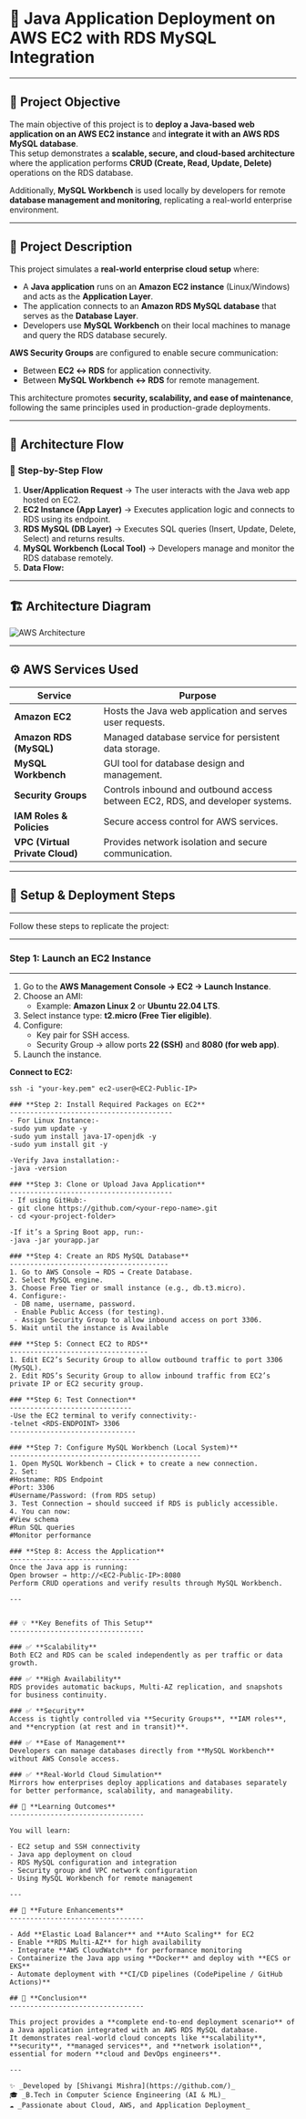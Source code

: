 # 🚀 **Java Application Deployment on AWS EC2 with RDS MySQL Integration**

---

## 📌 **Project Objective**

The main objective of this project is to **deploy a Java-based web application on an AWS EC2 instance** and **integrate it with an AWS RDS MySQL database**.  
This setup demonstrates a **scalable, secure, and cloud-based architecture** where the application performs **CRUD (Create, Read, Update, Delete)** operations on the RDS database.  

Additionally, **MySQL Workbench** is used locally by developers for remote **database management and monitoring**, replicating a real-world enterprise environment.

---

## 📌 **Project Description**

This project simulates a **real-world enterprise cloud setup** where:

- A **Java application** runs on an **Amazon EC2 instance** (Linux/Windows) and acts as the **Application Layer**.  
- The application connects to an **Amazon RDS MySQL database** that serves as the **Database Layer**.  
- Developers use **MySQL Workbench** on their local machines to manage and query the RDS database securely.  

**AWS Security Groups** are configured to enable secure communication:
- Between **EC2 ↔ RDS** for application connectivity.
- Between **MySQL Workbench ↔ RDS** for remote management.

This architecture promotes **security, scalability, and ease of maintenance**, following the same principles used in production-grade deployments.

---

## 📌 **Architecture Flow**

### 🧩 **Step-by-Step Flow**

1. **User/Application Request** → The user interacts with the Java web app hosted on EC2.  
2. **EC2 Instance (App Layer)** → Executes application logic and connects to RDS using its endpoint.  
3. **RDS MySQL (DB Layer)** → Executes SQL queries (Insert, Update, Delete, Select) and returns results.  
4. **MySQL Workbench (Local Tool)** → Developers manage and monitor the RDS database remotely.  
5. **Data Flow:**



---

## 🏗️ **Architecture Diagram**

![AWS Architecture](https://github.com/user-attachments/assets/084f5ae2-84d4-437d-9f99-fa4b2eb36fec)

---

## ⚙️ **AWS Services Used**

| Service | Purpose |
|----------|----------|
| **Amazon EC2** | Hosts the Java web application and serves user requests. |
| **Amazon RDS (MySQL)** | Managed database service for persistent data storage. |
| **MySQL Workbench** | GUI tool for database design and management. |
| **Security Groups** | Controls inbound and outbound access between EC2, RDS, and developer systems. |
| **IAM Roles & Policies** | Secure access control for AWS services. |
| **VPC (Virtual Private Cloud)** | Provides network isolation and secure communication. |

---


## 🧩 **Setup & Deployment Steps**
---------------------------------

Follow these steps to replicate the project:

---

### **Step 1: Launch an EC2 Instance**
---------------------------------

1. Go to the **AWS Management Console → EC2 → Launch Instance**.  
2. Choose an AMI:  
   - Example: **Amazon Linux 2** or **Ubuntu 22.04 LTS**.  
3. Select instance type: **t2.micro (Free Tier eligible)**.  
4. Configure:
   - Key pair for SSH access.  
   - Security Group → allow ports **22 (SSH)** and **8080 (for web app)**.  
5. Launch the instance.

**Connect to EC2:**
```
ssh -i "your-key.pem" ec2-user@<EC2-Public-IP>

### **Step 2: Install Required Packages on EC2**
----------------------------------------
- For Linux Instance:-
-sudo yum update -y
-sudo yum install java-17-openjdk -y
-sudo yum install git -y

-Verify Java installation:-
-java -version

### **Step 3: Clone or Upload Java Application**
----------------------------------------
- If using GitHub:-
- git clone https://github.com/<your-repo-name>.git
- cd <your-project-folder>

-If it’s a Spring Boot app, run:-
-java -jar yourapp.jar

### **Step 4: Create an RDS MySQL Database**
---------------------------------------
1. Go to AWS Console → RDS → Create Database.
2. Select MySQL engine.
3. Choose Free Tier or small instance (e.g., db.t3.micro).
4. Configure:-
 - DB name, username, password.
 - Enable Public Access (for testing).
 - Assign Security Group to allow inbound access on port 3306.
5. Wait until the instance is Available

### **Step 5: Connect EC2 to RDS**
----------------------------------
1. Edit EC2’s Security Group to allow outbound traffic to port 3306 (MySQL).
2. Edit RDS’s Security Group to allow inbound traffic from EC2’s private IP or EC2 security group.

### **Step 6: Test Connection**
------------------------------
-Use the EC2 terminal to verify connectivity:-
-telnet <RDS-ENDPOINT> 3306
-------------------------------

### **Step 7: Configure MySQL Workbench (Local System)**
-----------------------------------------------
1. Open MySQL Workbench → Click + to create a new connection.
2. Set:
#Hostname: RDS Endpoint
#Port: 3306
#Username/Password: (from RDS setup)
3. Test Connection → should succeed if RDS is publicly accessible.
4. You can now:
#View schema
#Run SQL queries
#Monitor performance

### **Step 8: Access the Application**
--------------------------------
Once the Java app is running:
Open browser → http://<EC2-Public-IP>:8080
Perform CRUD operations and verify results through MySQL Workbench.

---


## 💡 **Key Benefits of This Setup**
---------------------------------

### ✅ **Scalability**
Both EC2 and RDS can be scaled independently as per traffic or data growth.  

### ✅ **High Availability**
RDS provides automatic backups, Multi-AZ replication, and snapshots for business continuity.  

### ✅ **Security**
Access is tightly controlled via **Security Groups**, **IAM roles**, and **encryption (at rest and in transit)**.  

### ✅ **Ease of Management**
Developers can manage databases directly from **MySQL Workbench** without AWS Console access.  

### ✅ **Real-World Cloud Simulation**
Mirrors how enterprises deploy applications and databases separately for better performance, scalability, and manageability.  

## 🧠 **Learning Outcomes**
---------------------------------

You will learn:

- EC2 setup and SSH connectivity  
- Java app deployment on cloud  
- RDS MySQL configuration and integration  
- Security group and VPC network configuration  
- Using MySQL Workbench for remote management  

---

## 🧩 **Future Enhancements**
---------------------------------

- Add **Elastic Load Balancer** and **Auto Scaling** for EC2  
- Enable **RDS Multi-AZ** for high availability  
- Integrate **AWS CloudWatch** for performance monitoring  
- Containerize the Java app using **Docker** and deploy with **ECS or EKS**  
- Automate deployment with **CI/CD pipelines (CodePipeline / GitHub Actions)**  

## 🏁 **Conclusion**
---------------------------------

This project provides a **complete end-to-end deployment scenario** of a Java application integrated with an AWS RDS MySQL database.  
It demonstrates real-world cloud concepts like **scalability**, **security**, **managed services**, and **network isolation**, essential for modern **cloud and DevOps engineers**.  

---

✨ _Developed by [Shivangi Mishra](https://github.com/)_  
🎓 _B.Tech in Computer Science Engineering (AI & ML)_  
☁️ _Passionate about Cloud, AWS, and Application Deployment_  


